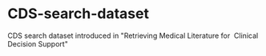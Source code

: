 # CDS-search-dataset
CDS search dataset introduced in "Retrieving Medical Literature for  Clinical Decision Support"
